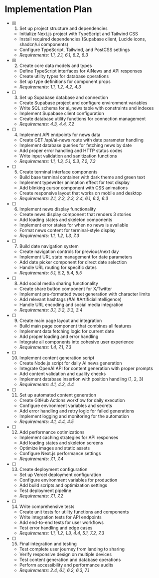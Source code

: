 # Implementation Plan

- [x] 1. Set up project structure and dependencies
  - Initialize Next.js project with TypeScript and Tailwind CSS
  - Install required dependencies (Supabase client, Lucide icons, shadcn/ui components)
  - Configure TypeScript, Tailwind, and PostCSS settings
  - _Requirements: 1.1, 2.1, 6.1, 6.2, 6.3_

- [x] 2. Create core data models and types
  - Define TypeScript interfaces for AiNews and API responses
  - Create utility types for database operations
  - Set up type definitions for component props
  - _Requirements: 1.1, 1.2, 4.2, 4.3_

- [ ] 3. Set up Supabase database and connection
  - Create Supabase project and configure environment variables
  - Write SQL schema for ai_news table with constraints and indexes
  - Implement Supabase client configuration
  - Create database utility functions for connection management
  - _Requirements: 4.3, 4.4, 7.2_

- [ ] 4. Implement API endpoints for news data
  - Create GET /api/ai-news route with date parameter handling
  - Implement database queries for fetching news by date
  - Add proper error handling and HTTP status codes
  - Write input validation and sanitization functions
  - _Requirements: 1.1, 1.3, 5.1, 5.3, 7.2, 7.3_

- [ ] 5. Create terminal interface components
  - Build base terminal container with dark theme and green text
  - Implement typewriter animation effect for text display
  - Add blinking cursor component with CSS animations
  - Create responsive layout that works on mobile and desktop
  - _Requirements: 2.1, 2.2, 2.3, 2.4, 6.1, 6.2, 6.3_

- [ ] 6. Implement news display functionality
  - Create news display component that renders 3 stories
  - Add loading states and skeleton components
  - Implement error states for when no news is available
  - Format news content for terminal-style display
  - _Requirements: 1.1, 1.2, 1.3, 7.3_

- [ ] 7. Build date navigation system
  - Create navigation controls for previous/next day
  - Implement URL state management for date parameters
  - Add date picker component for direct date selection
  - Handle URL routing for specific dates
  - _Requirements: 5.1, 5.2, 5.4, 5.5_

- [ ] 8. Add social media sharing functionality
  - Create share button component for X/Twitter
  - Implement pre-formatted tweet generation with character limits
  - Add relevant hashtags (#AI #ArtificialIntelligence)
  - Handle URL encoding and social media integration
  - _Requirements: 3.1, 3.2, 3.3, 3.4_

- [ ] 9. Create main page layout and integration
  - Build main page component that combines all features
  - Implement data fetching logic for current date
  - Add proper loading and error handling
  - Integrate all components into cohesive user experience
  - _Requirements: 1.4, 7.1, 7.3_

- [ ] 10. Implement content generation script
  - Create Node.js script for daily AI news generation
  - Integrate OpenAI API for content generation with proper prompts
  - Add content validation and quality checks
  - Implement database insertion with position handling (1, 2, 3)
  - _Requirements: 4.1, 4.2, 4.4_

- [ ] 11. Set up automated content generation
  - Create GitHub Actions workflow for daily execution
  - Configure environment variables and secrets
  - Add error handling and retry logic for failed generations
  - Implement logging and monitoring for the automation
  - _Requirements: 4.1, 4.4, 4.5_

- [ ] 12. Add performance optimizations
  - Implement caching strategies for API responses
  - Add loading states and skeleton screens
  - Optimize images and static assets
  - Configure Next.js performance settings
  - _Requirements: 7.1, 7.4_

- [ ] 13. Create deployment configuration
  - Set up Vercel deployment configuration
  - Configure environment variables for production
  - Add build scripts and optimization settings
  - Test deployment pipeline
  - _Requirements: 7.1, 7.2_

- [ ] 14. Write comprehensive tests
  - Create unit tests for utility functions and components
  - Write integration tests for API endpoints
  - Add end-to-end tests for user workflows
  - Test error handling and edge cases
  - _Requirements: 1.1, 1.2, 1.3, 4.4, 5.1, 7.2, 7.3_

- [ ] 15. Final integration and testing
  - Test complete user journey from landing to sharing
  - Verify responsive design on multiple devices
  - Test content generation and database operations
  - Perform accessibility and performance audits
  - _Requirements: 2.4, 6.1, 6.2, 6.3, 7.1_
